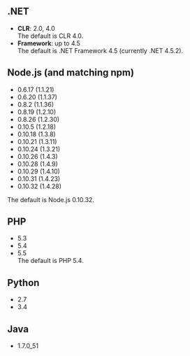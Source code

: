## .NET
* **CLR**: 2.0, 4.0  
The default is CLR 4.0.   
* **Framework**: up to 4.5  
The default is .NET Framework 4.5 (currently .NET 4.5.2).

## Node.js (and matching npm)
* 0.6.17 (1.1.21)
* 0.6.20 (1.1.37)
* 0.8.2 (1.1.36)
* 0.8.19 (1.2.10)
* 0.8.26 (1.2.30)
* 0.10.5 (1.2.18)
* 0.10.18 (1.3.8)
* 0.10.21 (1.3.11)
* 0.10.24 (1.3.21)
* 0.10.26 (1.4.3)
* 0.10.28 (1.4.9)
* 0.10.29 (1.4.10)
* 0.10.31 (1.4.23)
* 0.10.32 (1.4.28)

The default is Node.js 0.10.32.

## PHP
* 5.3
* 5.4
* 5.5  
The default is PHP 5.4. 

## Python
* 2.7
* 3.4

## Java
* 1.7.0_51

